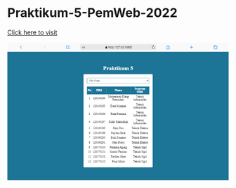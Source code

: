 # Praktikum-5-PemWeb-2022

<a href="https://maybeenang.github.io/Praktikum-5-PemWeb-2022/">Click here to visit</a>

<img src="./img/ss.png"/>
